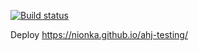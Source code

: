 [![Build status](https://ci.appveyor.com/api/projects/status/u1j8o27yb7o3bsr4?svg=true)](https://ci.appveyor.com/project/nionka/ahj-testing)

Deploy https://nionka.github.io/ahj-testing/